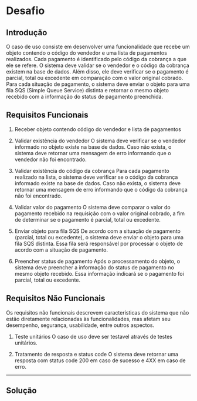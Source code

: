 # Desafio 

## Introdução
O caso de uso consiste em desenvolver uma funcionalidade que recebe um objeto contendo o código do vendedor e uma lista de pagamentos realizados. Cada pagamento é identificado pelo código da cobrança a que ele se refere. O sistema deve validar se o vendedor e o código da cobrança existem na base de dados. Além disso, ele deve verificar se o pagamento é parcial, total ou excedente em comparação com o valor original cobrado. Para cada situação de pagamento, o sistema deve enviar o objeto para uma fila SQS (Simple Queue Service) distinta e retornar o mesmo objeto recebido com a informação do status de pagamento preenchida.

## Requisitos Funcionais
1. Receber objeto contendo código do vendedor e lista de pagamentos
2. Validar existência do vendedor
   O sistema deve verificar se o vendedor informado no objeto existe na base de dados. Caso não exista, o sistema deve retornar uma mensagem de erro informando que o vendedor não foi encontrado.

3. Validar existência do código da cobrança
   Para cada pagamento realizado na lista, o sistema deve verificar se o código da cobrança informado existe na base de dados. Caso não exista, o sistema deve retornar uma mensagem de erro informando que o código da cobrança não foi encontrado.

4. Validar valor do pagamento
   O sistema deve comparar o valor do pagamento recebido na requisição com o valor original cobrado, a fim de determinar se o pagamento é parcial, total ou excedente.

5. Enviar objeto para fila SQS
   De acordo com a situação de pagamento (parcial, total ou excedente), o sistema deve enviar o objeto para uma fila SQS distinta. Essa fila será responsável por processar o objeto de acordo com a situação de pagamento.

6. Preencher status de pagamento
   Após o processamento do objeto, o sistema deve preencher a informação do status de pagamento no mesmo objeto recebido. Essa informação indicará se o pagamento foi parcial, total ou excedente.

## Requisitos Não Funcionais
Os requisitos não funcionais descrevem características do sistema que não estão diretamente relacionadas às funcionalidades, mas afetam seu desempenho, segurança, usabilidade, entre outros aspectos.

1. Teste unitários
   O caso de uso deve ser testavel através de testes unitários.

2. Tratamento de resposta e status code
   O sistema deve retornar uma resposta com status code 200 em caso de sucesso e 4XX em caso de erro.

---

## Solução

### 